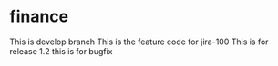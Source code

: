 # finance
This is develop branch
This is the feature code for jira-100
This is for release 1.2
this is for bugfix
